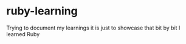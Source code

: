 # ruby-learning
Trying to document my learnings it is just to showcase that bit by bit I learned Ruby
